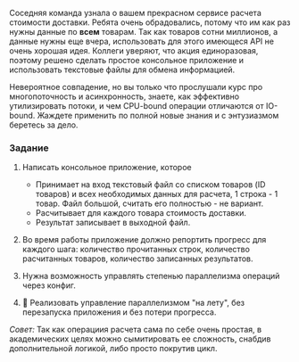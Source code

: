 Соседняя команда узнала о вашем прекрасном сервисе расчета стоимости доставки. Ребята очень обрадовались, потому что им как раз нужны данные по **всем** товарам. Так как товаров сотни миллионов, а данные нужны еще вчера, использовать для этого имеющеся API не очень хорошая идея. Коллеги уверяют, что акция единоразовая, поэтому решено сделать простое консольное приложение и использовать текстовые файлы для обмена информацией. 

Невероятное совпадение, но вы только что прослушали курс про многопоточность и асинхронность, знаете, как эффективно утилизировать потоки, и чем CPU-bound операции отличаются от IO-bound. Жаждете применить по полной новые знания и с энтузиазмом беретесь за дело. 
### Задание 

1. Написать консольное приложение, которое
    * Принимает на вход текстовый файл со списком товаров (ID товаров) и всех необходимых данных для расчета, 1 строка - 1 товар. Файл большой, считать его полностью - не вариант.
    * Расчитывает для каждого товара стоимость доставки.
    * Результат записывает в выходной файл.

2. Во время работы приложение должно репортить прогресс для каждого шага: количество прочитанных строк, количество расчитанных товаров, количество записанных результатов.
3. Нужна возможность управлять степенью параллелизма операций через конфиг.
4. 💎 Реализовать управление параллелизмом "на лету", без перезапуска приложения и без потери прогресса.


*Совет:* Так как операциия расчета сама по себе очень простая, в академических целях можно сымитировать ее сложность, снабдив дополнительной логикой, либо просто покрутив цикл.


